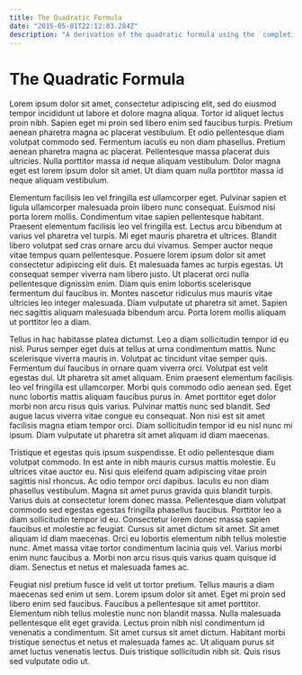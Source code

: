 ```yaml
---
title: The Quadratic Formula
date: "2015-05-01T22:12:03.284Z"
description: "A derivation of the quadratic formula using the `completing the square' method"
---
```


# The Quadratic Formula

Lorem ipsum dolor sit amet, consectetur adipiscing elit, sed do eiusmod tempor incididunt ut labore et dolore magna aliqua. Tortor id aliquet lectus proin nibh. Sapien eget mi proin sed libero enim sed faucibus turpis. Pretium aenean pharetra magna ac placerat vestibulum. Et odio pellentesque diam volutpat commodo sed. Fermentum iaculis eu non diam phasellus. Pretium aenean pharetra magna ac placerat. Pellentesque massa placerat duis ultricies. Nulla porttitor massa id neque aliquam vestibulum. Dolor magna eget est lorem ipsum dolor sit amet. Ut diam quam nulla porttitor massa id neque aliquam vestibulum.

Elementum facilisis leo vel fringilla est ullamcorper eget. Pulvinar sapien et ligula ullamcorper malesuada proin libero nunc consequat. Euismod nisi porta lorem mollis. Condimentum vitae sapien pellentesque habitant. Praesent elementum facilisis leo vel fringilla est. Lectus arcu bibendum at varius vel pharetra vel turpis. Mi eget mauris pharetra et ultrices. Blandit libero volutpat sed cras ornare arcu dui vivamus. Semper auctor neque vitae tempus quam pellentesque. Posuere lorem ipsum dolor sit amet consectetur adipiscing elit duis. Et malesuada fames ac turpis egestas. Ut consequat semper viverra nam libero justo. Ut placerat orci nulla pellentesque dignissim enim. Diam quis enim lobortis scelerisque fermentum dui faucibus in. Montes nascetur ridiculus mus mauris vitae ultricies leo integer malesuada. Diam vulputate ut pharetra sit amet. Sapien nec sagittis aliquam malesuada bibendum arcu. Porta lorem mollis aliquam ut porttitor leo a diam.

Tellus in hac habitasse platea dictumst. Leo a diam sollicitudin tempor id eu nisl. Purus semper eget duis at tellus at urna condimentum mattis. Nunc scelerisque viverra mauris in. Volutpat ac tincidunt vitae semper quis. Fermentum dui faucibus in ornare quam viverra orci. Volutpat est velit egestas dui. Ut pharetra sit amet aliquam. Enim praesent elementum facilisis leo vel fringilla est ullamcorper. Morbi quis commodo odio aenean sed. Eget nunc lobortis mattis aliquam faucibus purus in. Amet porttitor eget dolor morbi non arcu risus quis varius. Pulvinar mattis nunc sed blandit. Sed augue lacus viverra vitae congue eu consequat. Non nisi est sit amet facilisis magna etiam tempor orci. Diam sollicitudin tempor id eu nisl nunc mi ipsum. Diam vulputate ut pharetra sit amet aliquam id diam maecenas.

Tristique et egestas quis ipsum suspendisse. Et odio pellentesque diam volutpat commodo. In est ante in nibh mauris cursus mattis molestie. Eu ultrices vitae auctor eu. Nisi quis eleifend quam adipiscing vitae proin sagittis nisl rhoncus. Ac odio tempor orci dapibus. Iaculis eu non diam phasellus vestibulum. Magna sit amet purus gravida quis blandit turpis. Varius duis at consectetur lorem donec massa. Pellentesque diam volutpat commodo sed egestas egestas fringilla phasellus faucibus. Porttitor leo a diam sollicitudin tempor id eu. Consectetur lorem donec massa sapien faucibus et molestie ac feugiat. Cursus sit amet dictum sit amet. Sit amet aliquam id diam maecenas. Orci eu lobortis elementum nibh tellus molestie nunc. Amet massa vitae tortor condimentum lacinia quis vel. Varius morbi enim nunc faucibus a. Morbi non arcu risus quis varius quam quisque id diam. Senectus et netus et malesuada fames ac.

Feugiat nisl pretium fusce id velit ut tortor pretium. Tellus mauris a diam maecenas sed enim ut sem. Lorem ipsum dolor sit amet. Eget mi proin sed libero enim sed faucibus. Faucibus a pellentesque sit amet porttitor. Elementum nibh tellus molestie nunc non blandit massa. Nulla malesuada pellentesque elit eget gravida. Lectus proin nibh nisl condimentum id venenatis a condimentum. Sit amet cursus sit amet dictum. Habitant morbi tristique senectus et netus et malesuada fames ac. Ut aliquam purus sit amet luctus venenatis lectus. Duis tristique sollicitudin nibh sit. Quis risus sed vulputate odio ut.